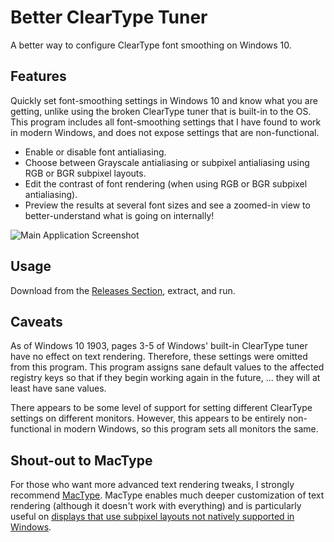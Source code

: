 # Better ClearType Tuner
A better way to configure ClearType font smoothing on Windows 10.

## Features

Quickly set font-smoothing settings in Windows 10 and know what you are getting, unlike using the broken ClearType tuner that is built-in to the OS.  This program includes all font-smoothing settings that I have found to work in modern Windows, and does not expose settings that are non-functional.

* Enable or disable font antialiasing.
* Choose between Grayscale antialiasing or subpixel antialiasing using RGB or BGR subpixel layouts.
* Edit the contrast of font rendering (when using RGB or BGR subpixel antialiasing).
* Preview the results at several font sizes and see a zoomed-in view to better-understand what is going on internally!

![Main Application Screenshot](https://i.imgur.com/1dMqenI.png)

## Usage

Download from the [Releases Section](https://github.com/bp2008/BetterClearTypeTuner/releases), extract, and run.

## Caveats

As of Windows 10 1903, pages 3-5 of Windows' built-in ClearType tuner have no effect on text rendering.  Therefore, these settings were omitted from this program.  This program assigns sane default values to the affected registry keys so that if they begin working again in the future, ... they will at least have sane values.

There appears to be some level of support for setting different ClearType settings on different monitors.  However, this appears to be entirely non-functional in modern Windows, so this program sets all monitors the same.

## Shout-out to MacType

For those who want more advanced text rendering tweaks, I strongly recommend [MacType](https://www.mactype.net/).  MacType enables much deeper customization of text rendering (although it doesn't work with everything) and is particularly useful on [displays that use subpixel layouts not natively supported in Windows](https://github.com/snowie2000/mactype/issues/720).
